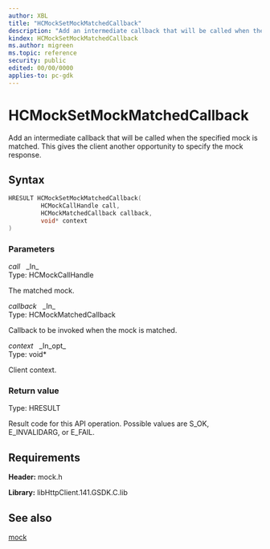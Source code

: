 ```yaml
---
author: XBL
title: "HCMockSetMockMatchedCallback"
description: "Add an intermediate callback that will be called when the specified mock is matched. This gives the client another opportunity to specify the mock response."
kindex: HCMockSetMockMatchedCallback
ms.author: migreen
ms.topic: reference
security: public
edited: 00/00/0000
applies-to: pc-gdk
---
```


# HCMockSetMockMatchedCallback  

Add an intermediate callback that will be called when the specified mock is matched. This gives the client another opportunity to specify the mock response.  

## Syntax  
  
```cpp
HRESULT HCMockSetMockMatchedCallback(  
         HCMockCallHandle call,  
         HCMockMatchedCallback callback,  
         void* context  
)  
```  
  
### Parameters  
  
*call* &nbsp;&nbsp;\_In\_  
Type: HCMockCallHandle  
  
The matched mock.  
  
*callback* &nbsp;&nbsp;\_In\_  
Type: HCMockMatchedCallback  
  
Callback to be invoked when the mock is matched.  
  
*context* &nbsp;&nbsp;\_In\_opt\_  
Type: void*  
  
Client context.  
  
  
### Return value  
Type: HRESULT
  
Result code for this API operation. Possible values are S_OK, E_INVALIDARG, or E_FAIL.
  
## Requirements  
  
**Header:** mock.h
  
**Library:** libHttpClient.141.GSDK.C.lib
  
## See also  
[mock](../mock_members.md)  
  
  
